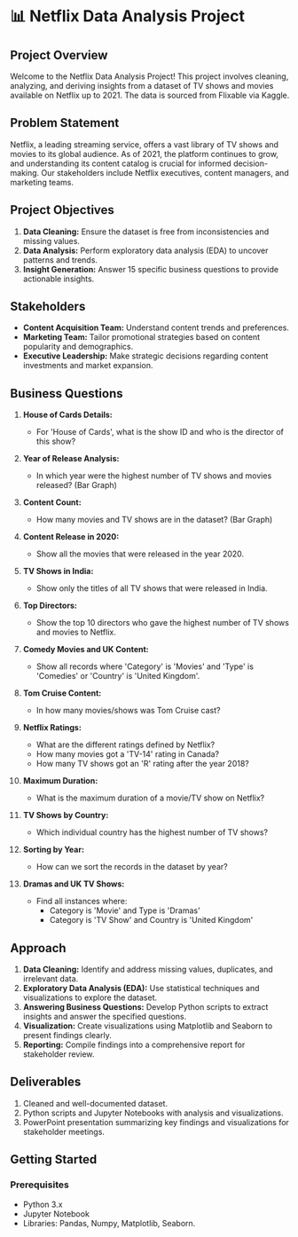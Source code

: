 # 📊 **Netflix Data Analysis Project**

## **Project Overview**
Welcome to the Netflix Data Analysis Project! This project involves cleaning, analyzing, and deriving insights from a dataset of TV shows and movies available on Netflix up to 2021. The data is sourced from Flixable via Kaggle.

## **Problem Statement**
Netflix, a leading streaming service, offers a vast library of TV shows and movies to its global audience. As of 2021, the platform continues to grow, and understanding its content catalog is crucial for informed decision-making. Our stakeholders include Netflix executives, content managers, and marketing teams.

## **Project Objectives**
1. **Data Cleaning:** Ensure the dataset is free from inconsistencies and missing values.
2. **Data Analysis:** Perform exploratory data analysis (EDA) to uncover patterns and trends.
3. **Insight Generation:** Answer 15 specific business questions to provide actionable insights.

## **Stakeholders**
- **Content Acquisition Team:** Understand content trends and preferences.
- **Marketing Team:** Tailor promotional strategies based on content popularity and demographics.
- **Executive Leadership:** Make strategic decisions regarding content investments and market expansion.

## **Business Questions**
1. **House of Cards Details:**
   - For 'House of Cards', what is the show ID and who is the director of this show?

2. **Year of Release Analysis:**
   - In which year were the highest number of TV shows and movies released? (Bar Graph)

3. **Content Count:**
   - How many movies and TV shows are in the dataset? (Bar Graph)

4. **Content Release in 2020:**
   - Show all the movies that were released in the year 2020.

5. **TV Shows in India:**
   - Show only the titles of all TV shows that were released in India.

6. **Top Directors:**
   - Show the top 10 directors who gave the highest number of TV shows and movies to Netflix.

7. **Comedy Movies and UK Content:**
   - Show all records where 'Category' is 'Movies' and 'Type' is 'Comedies' or 'Country' is 'United Kingdom'.

8. **Tom Cruise Content:**
   - In how many movies/shows was Tom Cruise cast?

9. **Netflix Ratings:**
   - What are the different ratings defined by Netflix?
   - How many movies got a 'TV-14' rating in Canada?
   - How many TV shows got an 'R' rating after the year 2018?

10. **Maximum Duration:**
    - What is the maximum duration of a movie/TV show on Netflix?

11. **TV Shows by Country:**
    - Which individual country has the highest number of TV shows?

12. **Sorting by Year:**
    - How can we sort the records in the dataset by year?

13. **Dramas and UK TV Shows:**
    - Find all instances where:
      - Category is 'Movie' and Type is 'Dramas'
      - Category is 'TV Show' and Country is 'United Kingdom'

## **Approach**
1. **Data Cleaning:** Identify and address missing values, duplicates, and irrelevant data.
2. **Exploratory Data Analysis (EDA):** Use statistical techniques and visualizations to explore the dataset.
3. **Answering Business Questions:** Develop Python scripts to extract insights and answer the specified questions.
4. **Visualization:** Create visualizations using Matplotlib and Seaborn to present findings clearly.
5. **Reporting:** Compile findings into a comprehensive report for stakeholder review.

## **Deliverables**
1. Cleaned and well-documented dataset.
2. Python scripts and Jupyter Notebooks with analysis and visualizations.
3. PowerPoint presentation summarizing key findings and visualizations for stakeholder meetings.

## **Getting Started**
### **Prerequisites**
- Python 3.x
- Jupyter Notebook
- Libraries: Pandas, Numpy, Matplotlib, Seaborn.
